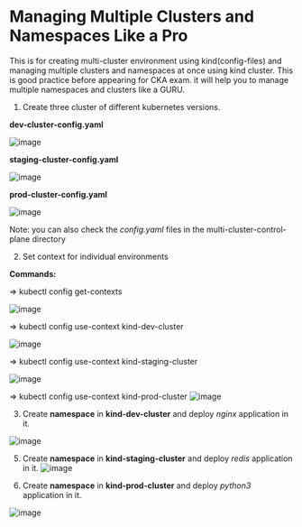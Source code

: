   # Managing Multiple Clusters and Namespaces Like a Pro
  This is for creating multi-cluster environment using kind(config-files) and managing multiple clusters and namespaces at once using kind cluster. This is good practice before appearing for CKA exam. it will help you to manage multiple namespaces and clusters like a GURU.

1. Create three cluster of different kubernetes versions.

**dev-cluster-config.yaml**

![image](https://github.com/user-attachments/assets/2089f2b7-8649-4608-ba74-45bdfcee5812)

**staging-cluster-config.yaml**

![image](https://github.com/user-attachments/assets/258377ec-7a57-4309-a611-429f2acb37b8)

**prod-cluster-config.yaml**

![image](https://github.com/user-attachments/assets/14aae2c7-ea90-4e3e-9c3c-9eb58abc2fd2)

Note: you can also check the _config.yaml_ files in the multi-cluster-control-plane directory


2. Set context for individual environments

**Commands:** 

=> kubectl config get-contexts

![image](https://github.com/user-attachments/assets/ad5794d3-93f4-406f-81f3-f3ab7070787b)

=> kubectl config use-context kind-dev-cluster

![image](https://github.com/user-attachments/assets/bd4ef65a-8364-4f4a-bb3e-4b27f77a6632)

=> kubectl config use-context kind-staging-cluster

![image](https://github.com/user-attachments/assets/e9ddd655-f801-4785-9c71-c9cb1b060561)

=> kubectl config use-context kind-prod-cluster
![image](https://github.com/user-attachments/assets/605f4b00-669d-45ab-840c-5340a47ddc5a)


3. Create **namespace** in **kind-dev-cluster** and deploy _nginx_ application in it.

![image](https://github.com/user-attachments/assets/060538e3-fa67-4b93-84c9-3c19e5d494e6)


5. Create **namespace** in **kind-staging-cluster** and deploy _redis_ application in it.
![image](https://github.com/user-attachments/assets/2b76e119-4520-4597-b4dc-f192b5fce924)



7. Create **namespace** in **kind-prod-cluster** and deploy _python3_ application in it.

![image](https://github.com/user-attachments/assets/6be7d779-f021-4375-8282-69567b150fc9)
